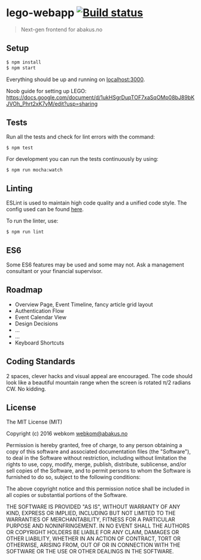 # lego-webapp [![Build status](https://ci.frigg.io/badges/webkom/lego-webapp/)](https://ci.frigg.io/webkom/lego-webapp/last/)

> Next-gen frontend for abakus.no

## Setup
```bash
$ npm install
$ npm start
```

Everything should be up and running on [localhost:3000](http://localhost:3000).

Noob guide for setting up LEGO: 
https://docs.google.com/document/d/1ukHSgrDupTOF7xaSqOMp08bJ89bKJVOh_Phrt2xK7yM/edit?usp=sharing

## Tests
Run all the tests and check for lint errors with the command:
```
$ npm test
```

For development you can run the tests continuously by using:
```
$ npm run mocha:watch
```

## Linting
ESLint is used to maintain high code quality and a unified code style.
The config used can be found [here](https://github.com/webkom/eslint-config-webkom).

To run the linter, use:
```
$ npm run lint
```

## ES6
Some ES6 features may be used and some may not. Ask a management consultant or your financial supervisor.

## Roadmap
* Overview Page, Event Timeline, fancy article grid layout
* Authentication Flow
* Event Calendar View
* Design Decisions
* ...
* ...
* Keyboard Shortcuts

## Coding Standards
2 spaces, clever hacks and visual appeal are encouraged. The code should look like a beautiful mountain range when the screen is rotated π/2 radians CW. No kidding.

## License
The MIT License (MIT)

Copyright (c) 2016 webkom <webkom@abakus.no>

Permission is hereby granted, free of charge, to any person obtaining a copy
of this software and associated documentation files (the "Software"), to deal
in the Software without restriction, including without limitation the rights
to use, copy, modify, merge, publish, distribute, sublicense, and/or sell
copies of the Software, and to permit persons to whom the Software is
furnished to do so, subject to the following conditions:

The above copyright notice and this permission notice shall be included in
all copies or substantial portions of the Software.

THE SOFTWARE IS PROVIDED "AS IS", WITHOUT WARRANTY OF ANY KIND, EXPRESS OR
IMPLIED, INCLUDING BUT NOT LIMITED TO THE WARRANTIES OF MERCHANTABILITY,
FITNESS FOR A PARTICULAR PURPOSE AND NONINFRINGEMENT. IN NO EVENT SHALL THE
AUTHORS OR COPYRIGHT HOLDERS BE LIABLE FOR ANY CLAIM, DAMAGES OR OTHER
LIABILITY, WHETHER IN AN ACTION OF CONTRACT, TORT OR OTHERWISE, ARISING FROM,
OUT OF OR IN CONNECTION WITH THE SOFTWARE OR THE USE OR OTHER DEALINGS IN
THE SOFTWARE.
